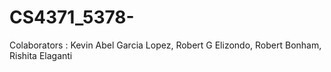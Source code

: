 # CS4371_5378-
Colaborators : Kevin Abel Garcia Lopez, Robert G Elizondo, Robert Bonham, Rishita Elaganti 
